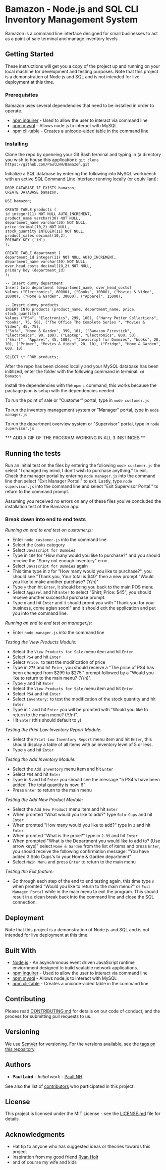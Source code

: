 # Bamazon - Node.js and SQL CLI Inventory Management System

Bamazon is a command line interface designed for small businesses to act as a point of sale terminal and manage inventory levels.

## Getting Started

These instructions will get you a copy of the project up and running on your local machine for development and testing purposes. Note that this project is a demonstration of Node.js and SQL and is not intended for live deployment at this time.

### Prerequisites

Bamazon uses several dependencies that need to be installed in order to operate.

- [npm inquirer](https://www.npmjs.com/package/inquirer) - Used to allow the user to interact via command line
- [npm mysql](https://www.npmjs.com/package/mysql) - Allows node.js to interact with MySQL
- [npm cli-table](https://www.npmjs.com/package/cli-table) - Creates a unicode-aided table in the command line

### Installing

Clone the repo by openeing your Git Bash terminal and typing in (a directory you wish to house this application): `git clone https://github.com/PaulLNH/Bamazon.git`

Initialize a SQL database by entering the following into MySQL workbench with an active SQL Command Line Interface running locally (or equiviliant):

```
DROP DATABASE IF EXISTS bamazon;
CREATE DATABASE bamazon;

USE bamazon;

CREATE TABLE products (
id integer(11) NOT NULL AUTO_INCREMENT,
product_name varchar(30) NOT NULL,
department_name varchar(30) NOT NULL,
price decimal(10,2) NOT NULL,
stock_quantity INTEGER(11) NOT NULL,
product_sales decimal(10,2),
PRIMARY KEY (`id`)
);

CREATE TABLE department (
department_id integer(11) NOT NULL AUTO_INCREMENT,
department_name varchar(30) NOT NULL,
over_head_costs decimal(10,2) NOT NULL,
primary key (department_id)
);

-- Insert dummy department
Insert Into department (department_name, over_head_costs)
Values ("Electronics", 60000), ("Books", 10000), ("Movies & Video", 20000), ("Home & Garden", 30000), ("Apparel", 15000);

-- Insert dummy products
INSERT INTO products (product_name, department_name, price, stock_quantity)
Values ("PS4", "Electronics", 299, 100), ("Harry Potter Collections", "books", 75, 50), ("The Office The Complete Series ", "Movies & Video", 45, 75),
("Sofa", "Home & Garden", 399, 10), ("Bamazon Firestick", "Electronics", 90, 100), ("Laptop", "Electronics", 800, 50),
("Shirt", "Apparel", 45, 100), ("Javascript for Dummies", "books", 20, 10), ("Primer", "Movies & Video", 20, 10), ("Fridge", "Home & Garden", 600, 10);

SELECT \* FROM products;
```

After the repo has been cloned locally and your MySQL database has been initilized, enter the folder with the following command in terminal: `cd bamazon`

Install the dependencies with the `npm i` command, this works because the package.json is setup with the dependencies needed.

To run the point of sale or "Customer" portal, type in `node customer.js`

To run the inventory management system or "Manager" portal, type in `node manager.js`

To run the department overview system or "Supervisor" portal, type in `node supervisor.js`

**\* ADD A GIF OF THE PROGRAM WORKING IN ALL 3 INSTINCES **

## Running the tests

Run an initial test on the files by entering the following `node customer.js` the select "I changed my mind, I don't wish to purchase anything." to exit. Check the manager portal by entering `node manager.js` into the command line then select "Exit Manager Portal." to exit. Lastly, type `node supervisor.js` into the command line and select "Exit Supervisor Portal." to return to the command prompt.

Assuming you received no errors on any of these files you've concluded the installation test of the Bamazon app.

### Break down into end to end tests

_Running an end to end test on customer.js:_

- Enter `node customer.js` into the command line
- Select the `Books` category
- Select `Javascript for Dummies`
- Type in `100` for "How many would you like to purchase?" and you should receive the "Sorry not enough inventory" error.
- Select `Javascript for Dummies` again
- This time type in `2` for "How many would you like to purchase?", you should see "Thank you, Your total is $40" then a new prompt "Would you like to make another purchase? (Y/n)"
- Type `y` then hit `Enter`, it should bring you back to the main POS menu
- Select `Apparel` and hit `Enter` to select "Shirt; Price: $45", you should receive another successful purchase prompt.
- Type `n` and hit `Enter` and it should promt you with "Thank you for your business, come agian soon!" and it should exit the application and put you into the command line.

_Running an end to end test on manager.js:_

- Enter `node manager.js` into the command line

_Testing the View Products Module:_

- Select the `View Products for Sale` menu item and hit `Enter`
- Select `PS4` and hit `Enter`
- Select `Price:` to test the modification of price
- Type in `275` and hit `Enter`, you should receive a "The price of PS4 has been changed from \$299 to \$275." prompt followed by a "Would you like to return to the main menu? (Y/n)".
- Type `y` and hit `Enter`
- Select the `View Products for Sale` menu item and hit `Enter`
- Select `PS4` and hit `Enter`
- Select `Inventory:` to test the modification of the stock quantity and hit `Enter`
- Type in `1` and hit `Enter` you will be promted with "Would you like to return to the main menu? (Y/n)".
- Hit `Enter` (this should default to `y`)

_Testing the Print Low Inventory Report Module:_

- Select the `Print Low Inventory Report` menu item and hit `Enter`, this should display a table of all items with an inventory level of 5 or less.
- Type `y` and hit `Enter`

_Testing the Add Inventory Module:_

- Select the `Add Inventory` menu item and hit `Enter`
- Select `PS4` and hit `Enter`
- Type in `5` and hit `Enter` you should see the message "5 PS4's have been added. The total quantity is now: 6"
- Press `Enter` to return to the main menu

_Testing the Add New Product Module:_

- Select the `Add New Product` menu item and hit `Enter`
- When promted "What would you like to add?" type `Solo Cups` and hit `Enter`
- When promted "How many would you like to add?" type in `3` and hit `Enter`
- When promted "What is the price?" type in `2.99` and hit `Enter`
- When prompted "What is the Department you would like to add to? (Use arrow keys)" select `Home & Garden` from the list of items and press `Enter`, you should receive the following confirmation message: "You have added 3 Solo Cups's to your Home & Garden department"
- Select `Main Menu` and press `Enter` to return to the main menu

_Testing the Exit feature:_

- Go through each step of the end to end testing again, this time type `n` when promted "Would you like to return to the main menu?" or `Exit Manager Portal` while in the main menu to exit the program. This should result in a clean break back into the command line and close the SQL connection.

## Deployment

Note that this project is a demonstration of Node.js and SQL and is not intended for live deployment at this time.

## Built With

- [Node.js](https://nodejs.org/en/) - An asynchronous event driven JavaScript runtime enviornment designed to build scalable network applications.
- [npm inquirer](https://www.npmjs.com/package/inquirer) - Used to allow the user to interact via command line
- [npm mysql](https://www.npmjs.com/package/mysql) - Allows node.js to interact with MySQL
- [npm cli-table](https://www.npmjs.com/package/cli-table) - Creates a unicode-aided table in the command line

## Contributing

Please read [CONTRIBUTING.md](https://gist.github.com/PaulLNH/f66c363cf5e6014e0a9aa1641a6a0f02) for details on our code of conduct, and the process for submitting pull requests to us.

## Versioning

We use [SemVer](http://semver.org/) for versioning. For the versions available, see the [tags on this repository](https://github.com/PaulLNH/Bamazon/tags).

## Authors

- **Paul Laird** - _Initial work_ - [PaulLNH](https://github.com/PaulLNH)

See also the list of [contributors](https://github.com/PaulLNH/Bamazon/graphs/contributors) who participated in this project.

## License

This project is licensed under the MIT License - see the [LICENSE.md](LICENSE.md) file for details

## Acknowledgments

- Hat tip to anyone who has suggested ideas or theories towards this project
- Inspiration from my good friend [Ryan Holt](https://github.com/draconusdesigns)
- and of course my wife and kids
